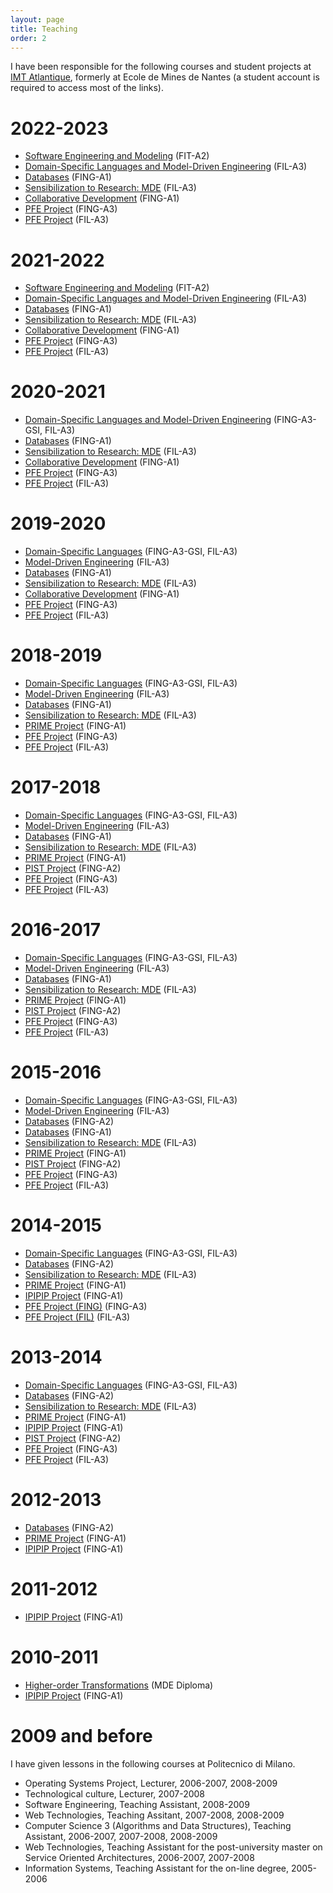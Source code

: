 ```yaml
---
layout: page
title: Teaching
order: 2
---
```


I have been responsible for the following courses and student projects at [IMT Atlantique](https://www.imt-atlantique.fr/), formerly at Ecole de Mines de Nantes (a student account is required to access most of the links).

# 2022-2023
* [Software Engineering and Modeling](https://moodle.imt-atlantique.fr/course/view.php?id=1481) (FIT-A2)
* [Domain-Specific Languages and Model-Driven Engineering](https://moodle.imt-atlantique.fr/course/view.php?id=1486) (FIL-A3)
* [Databases](https://formations.imt-atlantique.fr/bd_ihm) (FING-A1)
* [Sensibilization to Research: MDE](https://moodle.imt-atlantique.fr/course/view.php?id=299) (FIL-A3)
* [Collaborative Development](https://moodle.imt-atlantique.fr/course/view.php?id=16) (FING-A1)
* [PFE Project](https://moodle.imt-atlantique.fr/course/view.php?id=314) (FING-A3)
* [PFE Project](https://moodle.imt-atlantique.fr/course/view.php?id=314) (FIL-A3)

# 2021-2022
* [Software Engineering and Modeling](https://moodle.imt-atlantique.fr/course/view.php?id=1481) (FIT-A2)
* [Domain-Specific Languages and Model-Driven Engineering](https://moodle.imt-atlantique.fr/course/view.php?id=1486) (FIL-A3)
* [Databases](https://formations.imt-atlantique.fr/bd_ihm) (FING-A1)
* [Sensibilization to Research: MDE](https://moodle.imt-atlantique.fr/course/view.php?id=299) (FIL-A3)
* [Collaborative Development](https://moodle.imt-atlantique.fr/course/view.php?id=16) (FING-A1)
* [PFE Project](https://moodle.imt-atlantique.fr/course/view.php?id=314) (FING-A3)
* [PFE Project](https://moodle.imt-atlantique.fr/course/view.php?id=314) (FIL-A3)

# 2020-2021
* [Domain-Specific Languages and Model-Driven Engineering](https://moodle.imt-atlantique.fr/course/view.php?id=313) (FING-A3-GSI, FIL-A3)
* [Databases](https://formations.imt-atlantique.fr/bd_ihm) (FING-A1)
* [Sensibilization to Research: MDE](https://moodle.imt-atlantique.fr/course/view.php?id=299) (FIL-A3)
* [Collaborative Development](https://moodle.imt-atlantique.fr/course/view.php?id=16) (FING-A1)
* [PFE Project](https://moodle.imt-atlantique.fr/course/view.php?id=314) (FING-A3)
* [PFE Project](https://moodle.imt-atlantique.fr/course/view.php?id=314) (FIL-A3)

# 2019-2020
* [Domain-Specific Languages](https://moodle.imt-atlantique.fr/course/view.php?id=313) (FING-A3-GSI, FIL-A3)
* [Model-Driven Engineering](https://moodle.imt-atlantique.fr/course/view.php?id=668) (FIL-A3)
* [Databases](https://formations.imt-atlantique.fr/bd_ihm) (FING-A1)
* [Sensibilization to Research: MDE](https://moodle.imt-atlantique.fr/course/view.php?id=299) (FIL-A3)
* [Collaborative Development](https://moodle.imt-atlantique.fr/course/view.php?id=16) (FING-A1)
* [PFE Project](https://moodle.imt-atlantique.fr/course/view.php?id=314) (FING-A3)
* [PFE Project](https://moodle.imt-atlantique.fr/course/view.php?id=314) (FIL-A3)

# 2018-2019
* [Domain-Specific Languages](https://campusneo.mines-nantes.fr/campus/course/view.php?id=1767) (FING-A3-GSI, FIL-A3)
* [Model-Driven Engineering](https://campusneo.mines-nantes.fr/campus/course/view.php?id=1777) (FIL-A3)
* [Databases](https://formations.imt-atlantique.fr/bd_ihm) (FING-A1)
* [Sensibilization to Research: MDE](https://campusneo.mines-nantes.fr/campus/course/view.php?id=1532) (FIL-A3)
* [PRIME Project](https://campusneo.mines-nantes.fr/campus/course/view.php?id=621) (FING-A1)
* [PFE Project](https://campusneo.mines-nantes.fr/campus/course/view.php?id=1540) (FING-A3)
* [PFE Project](https://campusneo.mines-nantes.fr/campus/course/view.php?id=1344) (FIL-A3)

# 2017-2018
* [Domain-Specific Languages](https://campusneo.mines-nantes.fr/campus/course/view.php?id=1687) (FING-A3-GSI, FIL-A3)
* [Model-Driven Engineering](https://campusneo.mines-nantes.fr/campus/course/view.php?id=1688) (FIL-A3)
* [Databases](https://campusneo.mines-nantes.fr/campus/course/view.php?id=1679) (FING-A1)
* [Sensibilization to Research: MDE](https://campusneo.mines-nantes.fr/campus/course/view.php?id=1532) (FIL-A3)
* [PRIME Project](https://campusneo.mines-nantes.fr/campus/course/view.php?id=621) (FING-A1)
* [PIST Project](https://campusneo.mines-nantes.fr/campus/course/view.php?id=115) (FING-A2)
* [PFE Project](https://campusneo.mines-nantes.fr/campus/course/view.php?id=1540) (FING-A3)
* [PFE Project](https://campusneo.mines-nantes.fr/campus/course/view.php?id=1344) (FIL-A3)

# 2016-2017
* [Domain-Specific Languages](https://campusneo.mines-nantes.fr/campus/course/view.php?id=1609) (FING-A3-GSI, FIL-A3)
* [Model-Driven Engineering](https://campusneo.mines-nantes.fr/campus/course/view.php?id=1628) (FIL-A3)
* [Databases](https://campusneo.mines-nantes.fr/campus/course/view.php?id=1598) (FING-A1)
* [Sensibilization to Research: MDE](https://campusneo.mines-nantes.fr/campus/course/view.php?id=1532) (FIL-A3)
* [PRIME Project](https://campusneo.mines-nantes.fr/campus/course/view.php?id=621) (FING-A1)
* [PIST Project](https://campusneo.mines-nantes.fr/campus/course/view.php?id=115) (FING-A2)
* [PFE Project](https://campusneo.mines-nantes.fr/campus/course/view.php?id=1540) (FING-A3)
* [PFE Project](https://campusneo.mines-nantes.fr/campus/course/view.php?id=1344) (FIL-A3)

# 2015-2016
* [Domain-Specific Languages](https://campusneo.mines-nantes.fr/campus/course/view.php?id=1571) (FING-A3-GSI, FIL-A3)
* [Model-Driven Engineering](https://campusneo.mines-nantes.fr/campus/course/view.php?id=1558) (FIL-A3)
* [Databases](https://campusneo.mines-nantes.fr/campus/course/view.php?id=1545) (FING-A2)
* [Databases](https://campusneo.mines-nantes.fr/campus/course/view.php?id=1546) (FING-A1)
* [Sensibilization to Research: MDE](https://campusneo.mines-nantes.fr/campus/course/view.php?id=1532) (FIL-A3)
* [PRIME Project](https://campusneo.mines-nantes.fr/campus/course/view.php?id=621) (FING-A1)
* [PIST Project](https://campusneo.mines-nantes.fr/campus/course/view.php?id=115) (FING-A2)
* [PFE Project](https://campusneo.mines-nantes.fr/campus/course/view.php?id=1540) (FING-A3)
* [PFE Project](https://campusneo.mines-nantes.fr/campus/course/view.php?id=1344) (FIL-A3)

# 2014-2015
* [Domain-Specific Languages](https://campusneo.mines-nantes.fr/campus/course/view.php?id=1472) (FING-A3-GSI, FIL-A3)
* [Databases](https://campusneo.mines-nantes.fr/campus/course/view.php?id=1471) (FING-A2)
* [Sensibilization to Research: MDE](https://campusneo.mines-nantes.fr/campus/course/view.php?id=1532) (FIL-A3)
* [PRIME Project](https://campusneo.mines-nantes.fr/campus/course/view.php?id=621) (FING-A1)
* [IPIPIP Project](https://campusneo.mines-nantes.fr/campus/course/view.php?id=391) (FING-A1)
* [PFE Project (FING)](https://campusneo.mines-nantes.fr/campus/course/view.php?id=1486) (FING-A3)
* [PFE Project (FIL)](https://campusneo.mines-nantes.fr/campus/course/view.php?id=1344) (FIL-A3)

# 2013-2014
* [Domain-Specific Languages](https://campusneo.mines-nantes.fr/campus/course/view.php?id=1415) (FING-A3-GSI, FIL-A3)
* [Databases](https://campusneo.mines-nantes.fr/campus/course/view.php?id=1327) (FING-A2)
* [Sensibilization to Research: MDE](https://campusneo.mines-nantes.fr/campus/course/view.php?id=1532) (FIL-A3)
* [PRIME Project](https://campusneo.mines-nantes.fr/campus/course/view.php?id=621) (FING-A1)
* [IPIPIP Project](https://campusneo.mines-nantes.fr/campus/course/view.php?id=391) (FING-A1)
* [PIST Project](https://campusneo.mines-nantes.fr/campus/course/view.php?id=115) (FING-A2)
* [PFE Project](https://campusneo.mines-nantes.fr/campus/course/view.php?id=1305) (FING-A3)
* [PFE Project](https://campusneo.mines-nantes.fr/campus/course/view.php?id=1344) (FIL-A3)

# 2012-2013
* [Databases](https://campusneo.mines-nantes.fr/campus/course/view.php?id=1133) (FING-A2)
* [PRIME Project](https://campusneo.mines-nantes.fr/campus/course/view.php?id=621) (FING-A1)
* [IPIPIP Project](https://campusneo.mines-nantes.fr/campus/course/view.php?id=391) (FING-A1)

# 2011-2012
* [IPIPIP Project](https://campusneo.mines-nantes.fr/campus/course/view.php?id=391) (FING-A1)

# 2010-2011
* [Higher-order Transformations](http://web.emn.fr/x-info/atlanmod/index.php?title=The_MDE_Diploma) (MDE Diploma)
* [IPIPIP Project](https://campusneo.mines-nantes.fr/campus/course/view.php?id=391) (FING-A1)

# 2009 and before
I have given lessons in the following courses at Politecnico di Milano.

* Operating Systems Project, Lecturer, 2006-2007, 2008-2009
* Technological culture, Lecturer, 2007-2008
* Software Engineering, Teaching Assistant, 2008-2009
* Web Technologies, Teaching Assitant, 2007-2008, 2008-2009
* Computer Science 3 (Algorithms and Data Structures), Teaching Assistant, 2006-2007, 2007-2008, 2008-2009
* Web Technologies, Teaching Assistant for the post-university master on Service Oriented Architectures, 2006-2007, 2007-2008
* Information Systems, Teaching Assistant for the on-line degree, 2005-2006

